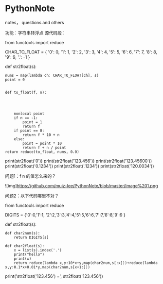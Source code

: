 # PythonNote
notes， questions and others

功能：字符串转浮点
源代码段：

from functools import reduce

CHAR_TO_FLOAT = {
    '0': 0,
    '1': 1,
    '2': 2,
    '3': 3,
    '4': 4,
    '5': 5,
    '6': 6,
    '7': 7,
    '8': 8,
    '9': 9,
    '.': -1
}

def str2float(s):


    nums = map(lambda ch: CHAR_TO_FLOAT[ch], s)
    point = 0

    
    def to_float(f, n):

        
        

        nonlocal point
        if n == -1:
            point = 1
            return f
        if point == 0:
            return f * 10 + n
        else:
            point = point * 10
            return f + n / point
    return reduce(to_float, nums, 0.0)

print(str2float('0'))
print(str2float('123.456'))
print(str2float('123.45600'))
print(str2float('0.1234'))
print(str2float('.1234'))
print(str2float('120.0034'))

问题1：f n 的值怎么来的？

![img]https://github.com/muiz-lee/PythonNote/blob/master/Image%201.png

问题2：以下代码哪里不对？

from functools import reduce

DIGITS = {'0':0,'1':1, '2':2,'3':3,'4':4,'5':5,'6':6,'7':7,'8':8,'9':9 }

def str2float(s):

	def char2num(s):
		return DIGITS[s]

	def char2float(s):
		x = list(s).index('.')
		print("hello")
		print(x)
		return reduce(lambda x,y:10*x+y,map(char2num,s[:x]))+reduce(lambda x,y:0.1*x+0.01*y,map(char2num,s[x+1:]))

print('str2float(\'123.456\') =', str2float('123.456'))
